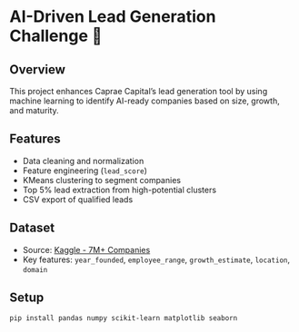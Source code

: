 # AI-Driven Lead Generation Challenge 🚀

## Overview
This project enhances Caprae Capital’s lead generation tool by using machine learning to identify AI-ready companies based on size, growth, and maturity.

## Features
- Data cleaning and normalization
- Feature engineering (`lead_score`)
- KMeans clustering to segment companies
- Top 5% lead extraction from high-potential clusters
- CSV export of qualified leads

## Dataset
- Source: [Kaggle - 7M+ Companies](https://www.kaggle.com/datasets/farhanmd29/companies-dataset)
- Key features: `year_founded`, `employee_range`, `growth_estimate`, `location`, `domain`

## Setup
```bash
pip install pandas numpy scikit-learn matplotlib seaborn
